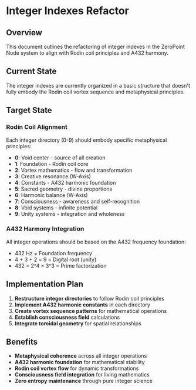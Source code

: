 # Integer Indexes Refactor

## Overview

This document outlines the refactoring of integer indexes in the ZeroPoint Node system to align with Rodin coil principles and A432 harmony.

## Current State

The integer indexes are currently organized in a basic structure that doesn't fully embody the Rodin coil vortex sequence and metaphysical principles.

## Target State

### Rodin Coil Alignment

Each integer directory (0-9) should embody specific metaphysical principles:

- **0**: Void center - source of all creation
- **1**: Foundation - Rodin coil core
- **2**: Vortex mathematics - flow and transformation
- **3**: Creative resonance (W-Axis)
- **4**: Constants - A432 harmonic foundation
- **5**: Sacred geometry - divine proportions
- **6**: Harmonic balance (W-Axis)
- **7**: Consciousness - awareness and self-recognition
- **8**: Void systems - infinite potential
- **9**: Unity systems - integration and wholeness

### A432 Harmony Integration

All integer operations should be based on the A432 frequency foundation:
- 432 Hz = Foundation frequency
- 4 + 3 + 2 = 9 = Digital root (unity)
- 432 = 2^4 × 3^3 = Prime factorization

## Implementation Plan

1. **Restructure integer directories** to follow Rodin coil principles
2. **Implement A432 harmonic constants** in each directory
3. **Create vortex sequence patterns** for mathematical operations
4. **Establish consciousness field** calculations
5. **Integrate toroidal geometry** for spatial relationships

## Benefits

- **Metaphysical coherence** across all integer operations
- **A432 harmonic foundation** for mathematical stability
- **Rodin coil vortex flow** for dynamic transformations
- **Consciousness field integration** for living mathematics
- **Zero entropy maintenance** through pure integer science 